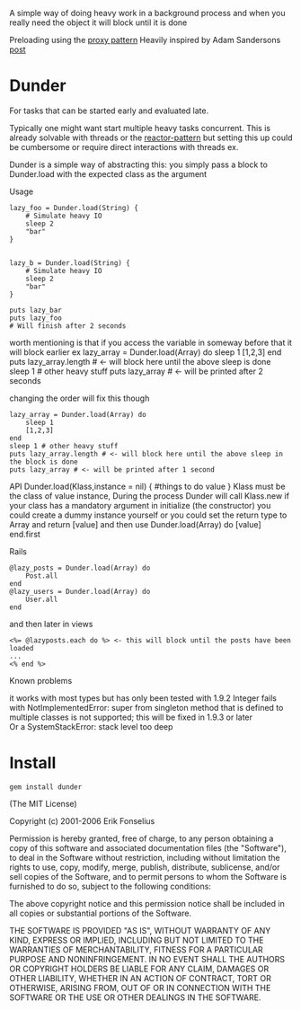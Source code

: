 A simple way of doing heavy work in a background process and when you really need the object it will block until it is done

Preloading using the [proxy pattern](http://sourcemaking.com/design_patterns/proxy)
Heavily inspired by Adam Sandersons [post](http://endofline.wordpress.com/2011/01/18/ruby-standard-library-delegator/)

Dunder
=========================
For tasks that can be started early and evaluated late.

Typically one might want start multiple heavy tasks concurrent.
This is already solvable with threads or the [reactor-pattern](http://rubyeventmachine.com/) but setting this up could be cumbersome or require direct interactions with threads ex.

Dunder is a simple way of abstracting this:
you simply pass a block to Dunder.load with the expected class as the argument

Usage

	lazy_foo = Dunder.load(String) {
		# Simulate heavy IO
		sleep 2
		"bar" 
	}
	
	
	lazy_b = Dunder.load(String) {
		# Simulate heavy IO
		sleep 2
		"bar" 
	}
	
	puts lazy_bar
	puts lazy_foo
	# Will finish after 2 seconds

worth mentioning is that if you access the variable in someway before that it will block earlier
ex
	lazy_array = Dunder.load(Array) do
		sleep 1
		[1,2,3]
	end
	puts lazy_array.length # <- will block here until the above sleep is done
	sleep 1 # other heavy stuff
	puts lazy_array # <- will be printed after 2 seconds
	
changing the order will fix this though

	lazy_array = Dunder.load(Array) do
		sleep 1
		[1,2,3]
	end
	sleep 1 # other heavy stuff
	puts lazy_array.length # <- will block here until the above sleep in the block is done
	puts lazy_array # <- will be printed after 1 second
	
API
	Dunder.load(Klass,instance = nil) {
		#things to do
		value
	}
Klass must be the class of value
instance, During the process Dunder will call Klass.new if your class has a mandatory argument in initialize (the constructor) you could create a dummy instance yourself or you could set the return type to Array and return [value] and then use Dunder.load(Array) do [value] end.first
	
Rails

	@lazy_posts = Dunder.load(Array) do
		Post.all
	end
	@lazy_users = Dunder.load(Array) do
		User.all
	end
	
and then later in views

	<%= @lazyposts.each do %> <- this will block until the posts have been loaded
	...
	<% end %>
	

Known problems

it works with most types but has only been tested with 1.9.2
Integer fails with
	NotImplementedError: super from singleton method that is defined to multiple classes is not supported; 
	this will be fixed in 1.9.3 or later	
Or a SystemStackError: stack level too deep
	
Install
=======
    gem install dunder


(The MIT License)

Copyright (c) 2001-2006 Erik Fonselius

Permission is hereby granted, free of charge, to any person obtaining
a copy of this software and associated documentation files (the
"Software"), to deal in the Software without restriction, including
without limitation the rights to use, copy, modify, merge, publish,
distribute, sublicense, and/or sell copies of the Software, and to
permit persons to whom the Software is furnished to do so, subject to
the following conditions:

The above copyright notice and this permission notice shall be
included in all copies or substantial portions of the Software.

THE SOFTWARE IS PROVIDED "AS IS", WITHOUT WARRANTY OF ANY KIND,
EXPRESS OR IMPLIED, INCLUDING BUT NOT LIMITED TO THE WARRANTIES OF
MERCHANTABILITY, FITNESS FOR A PARTICULAR PURPOSE AND NONINFRINGEMENT.
IN NO EVENT SHALL THE AUTHORS OR COPYRIGHT HOLDERS BE LIABLE FOR ANY
CLAIM, DAMAGES OR OTHER LIABILITY, WHETHER IN AN ACTION OF CONTRACT,
TORT OR OTHERWISE, ARISING FROM, OUT OF OR IN CONNECTION WITH THE
SOFTWARE OR THE USE OR OTHER DEALINGS IN THE SOFTWARE.